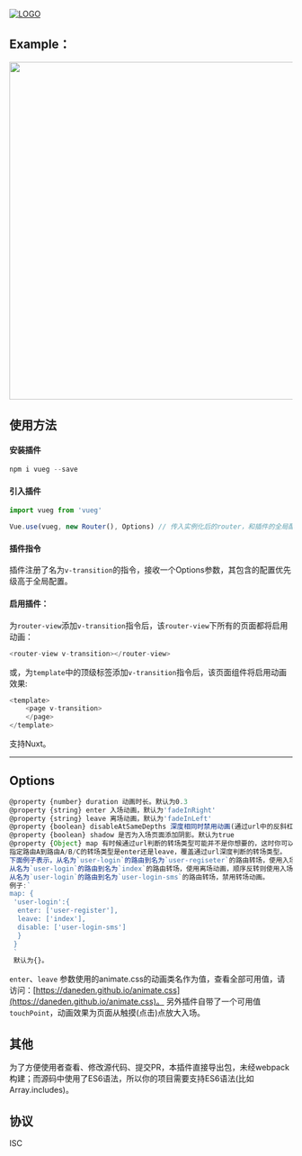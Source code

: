 [![](https://raw.githubusercontent.com/jaweii/vueg/master/image/vueg.JPG "LOGO")](https://raw.githubusercontent.com/jaweii/vueg/master/image/vueg.JPG)

## Example：

<img src="https://raw.githubusercontent.com/jaweii/Vueg----page-transition-plugin/master/image/GIF.gif" height="600"/>


## 使用方法

#### 安装插件

```js
npm i vueg --save
```

#### 引入插件
```js
import vueg from 'vueg'

Vue.use(vueg, new Router(), Options) // 传入实例化后的router，和插件的全局配置

```
#### 插件指令
插件注册了名为`v-transition`的指令，接收一个Options参数，其包含的配置优先级高于全局配置。

#### 启用插件：

为`router-view`添加`v-transition`指令后，该`router-view`下所有的页面都将启用动画：
```js
<router-view v-transition></router-view>
```
或，为`template`中的顶级标签添加`v-transition`指令后，该页面组件将启用动画效果:
```js
<template>
    <page v-transition>
    </page>
</template>
```

支持Nuxt。


---

## Options

```js
@property {number} duration 动画时长。默认为0.3
@property {string} enter 入场动画，默认为'fadeInRight'
@property {string} leave 离场动画，默认为'fadeInLeft'
@property {boolean} disableAtSameDepths 深度相同时禁用动画(通过url中的反斜杠数量/判断)。默认为false
@property {boolean} shadow 是否为入场页面添加阴影。默认为true
@property {Object} map 有时候通过url判断的转场类型可能并不是你想要的，这时你可以使用map选项。
指定路由A到路由A/B/C的转场类型是enter还是leave，覆盖通过url深度判断的转场类型。
下面例子表示，从名为`user-login`的路由到名为`user-regiseter`的路由转场，使用入场动画，顺序反转则使用离场动画。
从名为`user-login`的路由到名为`index`的路由转场，使用离场动画，顺序反转则使用入场动画。
从名为`user-login`的路由到名为`user-login-sms`的路由转场，禁用转场动画。
例子:`
map: {
 'user-login':{
  enter: ['user-register'],
  leave: ['index'],
  disable: ['user-login-sms']
  }
 }
 `
 默认为{}。

```

`enter`、`leave` 参数使用的animate.css的动画类名作为值，查看全部可用值，请访问：[https://daneden.github.io/animate.css](https://daneden.github.io/animate.css)。
另外插件自带了一个可用值 `touchPoint`，动画效果为页面从触摸(点击)点放大入场。

## 其他
为了方便使用者查看、修改源代码、提交PR，本插件直接导出包，未经webpack构建；而源码中使用了ES6语法，所以你的项目需要支持ES6语法(比如Array.includes)。 

## 协议
ISC